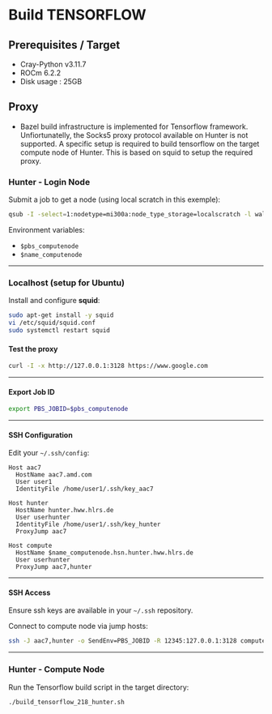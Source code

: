 # Build TENSORFLOW
## Prerequisites / Target
- Cray-Python v3.11.7
- ROCm 6.2.2
- Disk usage  : 25GB

## Proxy
- Bazel build infrastructure is implemented for Tensorflow framework. Unfiortunatelly, the Socks5 proxy protocol available on Hunter is not supported. A specific setup is required to build tensorflow on the target compute node of Hunter. This is based on squid to setup the required proxy.



### Hunter - Login Node

Submit a job to get a node (using local scratch in this exemple):
``` bash
qsub -I -select=1:nodetype=mi300a:node_type_storage=localscratch -l walltime=05:00:00
```
Environment variables:

-   `$pbs_computenode`
-   `$name_computenode`

------------------------------------------------------------------------

### Localhost (setup for Ubuntu) 

Install and configure **squid**:

``` bash
sudo apt-get install -y squid
vi /etc/squid/squid.conf
sudo systemctl restart squid
```

#### Test the proxy

``` bash
curl -I -x http://127.0.0.1:3128 https://www.google.com
```

------------------------------------------------------------------------

#### Export Job ID

``` bash
export PBS_JOBID=$pbs_computenode
```

------------------------------------------------------------------------

#### SSH Configuration

Edit your `~/.ssh/config`:

``` ssh
Host aac7
  HostName aac7.amd.com
  User user1
  IdentityFile /home/user1/.ssh/key_aac7

Host hunter
  HostName hunter.hww.hlrs.de
  User userhunter
  IdentityFile /home/user1/.ssh/key_hunter
  ProxyJump aac7

Host compute
  HostName $name_computenode.hsn.hunter.hww.hlrs.de
  User userhunter
  ProxyJump aac7,hunter
```

------------------------------------------------------------------------

#### SSH Access

Ensure ssh keys are available in your `~/.ssh` repository.

Connect to compute node via jump hosts:

``` bash
ssh -J aac7,hunter -o SendEnv=PBS_JOBID -R 12345:127.0.0.1:3128 compute
```

------------------------------------------------------------------------

### Hunter - Compute Node

Run the Tensorflow build script in the target directory:

``` bash
./build_tensorflow_218_hunter.sh
```




  
